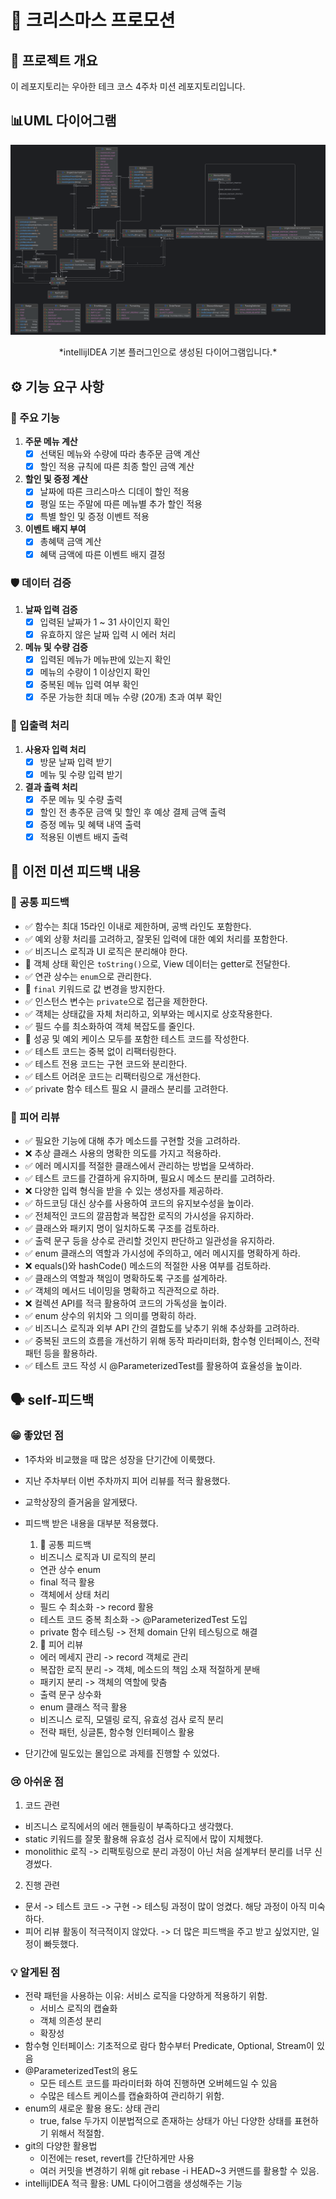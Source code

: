# 🎄 크리스마스 프로모션

## 📌 프로젝트 개요
이 레포지토리는 우아한 테크 코스 4주차 미션 레포지토리입니다.

## 📊UML 다이어그램

![](./wooteco_christmas.png)

<center>*intellijIDEA 기본 플러그인으로 생성된 다이어그램입니다.*</center>

## ⚙️ 기능 요구 사항
### 🌟 주요 기능
1. **주문 메뉴 계산**
   - [x] 선택된 메뉴와 수량에 따라 총주문 금액 계산
   - [x] 할인 적용 규칙에 따른 최종 할인 금액 계산

2. **할인 및 증정 계산**
   - [x] 날짜에 따른 크리스마스 디데이 할인 적용
   - [x] 평일 또는 주말에 따른 메뉴별 추가 할인 적용
   - [x] 특별 할인 및 증정 이벤트 적용

3. **이벤트 배지 부여**
   - [x] 총혜택 금액 계산
   - [x] 혜택 금액에 따른 이벤트 배지 결정

### 🛡️ 데이터 검증
1. **날짜 입력 검증**
   - [x] 입력된 날짜가 1 ~ 31 사이인지 확인
   - [x] 유효하지 않은 날짜 입력 시 에러 처리

2. **메뉴 및 수량 검증**
   - [X] 입력된 메뉴가 메뉴판에 있는지 확인
   - [x] 메뉴의 수량이 1 이상인지 확인
   - [x] 중복된 메뉴 입력 여부 확인
   - [x] 주문 가능한 최대 메뉴 수량 (20개) 초과 여부 확인

### 📢 입출력 처리
1. **사용자 입력 처리**
   - [X] 방문 날짜 입력 받기
   - [x] 메뉴 및 수량 입력 받기

2. **결과 출력 처리**
   - [x] 주문 메뉴 및 수량 출력
   - [x] 할인 전 총주문 금액 및 할인 후 예상 결제 금액 출력
   - [x] 증정 메뉴 및 혜택 내역 출력
   - [x] 적용된 이벤트 배지 출력

## 📝 이전 미션 피드백 내용

### 👥 공통 피드백

- ✅ 함수는 최대 15라인 이내로 제한하며, 공백 라인도 포함한다.
- ✅ 예외 상황 처리를 고려하고, 잘못된 입력에 대한 예외 처리를 포함한다.
- ✅ 비즈니스 로직과 UI 로직은 분리해야 한다.
- 🔺 객체 상태 확인은 `toString()`으로, View 데이터는 getter로 전달한다.
- ✅ 연관 상수는 `enum`으로 관리한다.
- 🔺 `final` 키워드로 값 변경을 방지한다.
- ✅ 인스턴스 변수는 `private`으로 접근을 제한한다.
- ✅ 객체는 상태값을 자체 처리하고, 외부와는 메시지로 상호작용한다.
- ✅ 필드 수를 최소화하여 객체 복잡도를 줄인다.
- 🔺 성공 및 예외 케이스 모두를 포함한 테스트 코드를 작성한다.
- ✅ 테스트 코드는 중복 없이 리팩터링한다.
- ✅ 테스트 전용 코드는 구현 코드와 분리한다.
- ✅ 테스트 어려운 코드는 리팩터링으로 개선한다.
- ✅ private 함수 테스트 필요 시 클래스 분리를 고려한다.


### 👤 피어 리뷰

- ✅ 필요한 기능에 대해 추가 메소드를 구현할 것을 고려하라.
- ❌ 추상 클래스 사용의 명확한 의도를 가지고 적용하라.
- ✅ 에러 메시지를 적절한 클래스에서 관리하는 방법을 모색하라.
- ✅ 테스트 코드를 간결하게 유지하며, 필요시 메소드 분리를 고려하라.
- ❌ 다양한 입력 형식을 받을 수 있는 생성자를 제공하라.
- ✅ 하드코딩 대신 상수를 사용하여 코드의 유지보수성을 높이라.
- ✅ 전체적인 코드의 깔끔함과 복잡한 로직의 가시성을 유지하라.
- ✅ 클래스와 패키지 명이 일치하도록 구조를 검토하라.
- ✅ 출력 문구 등을 상수로 관리할 것인지 판단하고 일관성을 유지하라.
- ✅ enum 클래스의 역할과 가시성에 주의하고, 에러 메시지를 명확하게 하라.
- ❌ equals()와 hashCode() 메소드의 적절한 사용 여부를 검토하라.
- ✅ 클래스의 역할과 책임이 명확하도록 구조를 설계하라.
- ✅ 객체의 메서드 네이밍을 명확하고 직관적으로 하라.
- ❌ 컬렉션 API를 적극 활용하여 코드의 가독성을 높이라.
- ✅ enum 상수의 위치와 그 의미를 명확히 하라.
- ✅ 비즈니스 로직과 외부 API 간의 결합도를 낮추기 위해 추상화를 고려하라.
- ✅ 중복된 코드의 흐름을 개선하기 위해 동작 파라미터화, 함수형 인터페이스, 전략 패턴 등을 활용하라.
- ✅ 테스트 코드 작성 시 @ParameterizedTest를 활용하여 효율성을 높이라.

## 🗣️ self-피드백

### 😁 좋았던 점

- 1주차와 비교했을 때 많은 성장을 단기간에 이룩했다.
- 지난 주차부터 이번 주차까지 피어 리뷰를 적극 활용했다.
- 교학상장의 즐거움을 알게됐다.
- 피드백 받은 내용을 대부분 적용했다.
   1. 👥 공통 피드백
   * 비즈니스 로직과 UI 로직의 분리
   * 연관 상수 enum
   * final 적극 활용
   * 객체에서 상태 처리
   * 필드 수 최소화 -> record 활용
   * 테스트 코드 중복 최소화 -> @ParameterizedTest 도입
   * private 함수 테스팅 -> 전체 domain 단위 테스팅으로 해결

   2. 👬 피어 리뷰
   * 에러 메세지 관리 -> record 객체로 관리
   * 복잡한 로직 분리 -> 객체, 메소드의 책임 소재 적절하게 분배
   * 패키지 분리 -> 객체의 역할에 맞춤
   * 출력 문구 상수화
   * enum 클래스 적극 활용
   * 비즈니스 로직, 모델링 로직, 유효성 검사 로직 분리
   * 전략 패턴, 싱글톤, 함수형 인터페이스 활용
- 단기간에 밀도있는 몰입으로 과제를 진행할 수 있었다.

### 😢 아쉬운 점

1. 코드 관련
- 비즈니스 로직에서의 에러 핸들링이 부족하다고 생각했다.
- static 키워드를 잘못 활용해 유효성 검사 로직에서 많이 지체했다.
- monolithic 로직 -> 리팩토링으로 분리 과정이 아닌 처음 설계부터 분리를 너무 신경썼다.

2. 진행 관련
- 문서 -> 테스트 코드 -> 구현 -> 테스팅 과정이 많이 엉켰다. 해당 과정이 아직 미숙하다.
- 피어 리뷰 활동이 적극적이지 않았다. -> 더 많은 피드백을 주고 받고 싶었지만, 일정이 빠듯했다.

### 💡 알게된 점

- 전략 패턴을 사용하는 이유: 서비스 로직을 다양하게 적용하기 위함.
  - 서비스 로직의 캡슐화
  - 객체 의존성 분리
  - 확장성
- 함수형 인터페이스: 기초적으로 람다 함수부터 Predicate, Optional, Stream이 있음
- @ParameterizedTest의 용도
  - 모든 테스트 코드를 파라미터화 하여 진행하면 오버헤드일 수 있음
  - 수많은 테스트 케이스를 캡슐화하여 관리하기 위함.
- enum의 새로운 활용 용도: 상태 관리
  - true, false 두가지 이분법적으로 존재하는 상태가 아닌 다양한 상태를 표현하기 위해서 적절함.
- git의 다양한 활용법
  - 이전에는 reset, revert를 간단하게만 사용
  - 여러 커밋을 변경하기 위해 git rebase -i HEAD~3 커맨드를 활용할 수 있음.
- intellijIDEA 적극 활용: UML 다이어그램을 생성해주는 기능